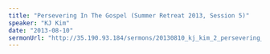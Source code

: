 ```yaml
---
title: "Persevering In The Gospel (Summer Retreat 2013, Session 5)"
speaker: "KJ Kim"
date: "2013-08-10"
sermonUrl: "http://35.190.93.184/sermons/20130810_kj_kim_2_persevering_in_the_gospel.mp3"
---
```

